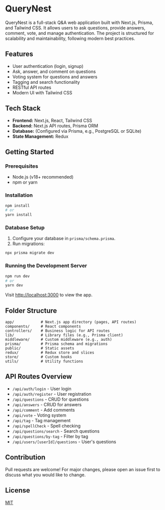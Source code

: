 # QueryNest

QueryNest is a full-stack Q&A web application built with Next.js, Prisma, and Tailwind CSS. It allows users to ask questions, provide answers, comment, vote, and manage authentication. The project is structured for scalability and maintainability, following modern best practices.

## Features
- User authentication (login, signup)
- Ask, answer, and comment on questions
- Voting system for questions and answers
- Tagging and search functionality
- RESTful API routes
- Modern UI with Tailwind CSS

## Tech Stack
- **Frontend:** Next.js, React, Tailwind CSS
- **Backend:** Next.js API routes, Prisma ORM
- **Database:** (Configured via Prisma, e.g., PostgreSQL or SQLite)
- **State Management:** Redux

## Getting Started

### Prerequisites
- Node.js (v18+ recommended)
- npm or yarn

### Installation
```bash
npm install
# or
yarn install
```

### Database Setup
1. Configure your database in `prisma/schema.prisma`.
2. Run migrations:
```bash
npx prisma migrate dev
```

### Running the Development Server
```bash
npm run dev
# or
yarn dev
```

Visit [http://localhost:3000](http://localhost:3000) to view the app.

## Folder Structure
```
app/            # Next.js app directory (pages, API routes)
components/     # React components
controllers/    # Business logic for API routes
lib/            # Library files (e.g., Prisma client)
middleware/     # Custom middleware (e.g., auth)
prisma/         # Prisma schema and migrations
public/         # Static assets
redux/          # Redux store and slices
store/          # Custom hooks
utils/          # Utility functions
```

## API Routes Overview
- `/api/auth/login` - User login
- `/api/auth/register` - User registration
- `/api/questions` - CRUD for questions
- `/api/answers` - CRUD for answers
- `/api/comment` - Add comments
- `/api/vote` - Voting system
- `/api/tag` - Tag management
- `/api/spellCheck` - Spell checking
- `/api/questions/search` - Search questions
- `/api/questions/by-tag` - Filter by tag
- `/api/users/[userId]/questions` - User's questions

## Contribution
Pull requests are welcome! For major changes, please open an issue first to discuss what you would like to change.

## License
[MIT](LICENSE)







